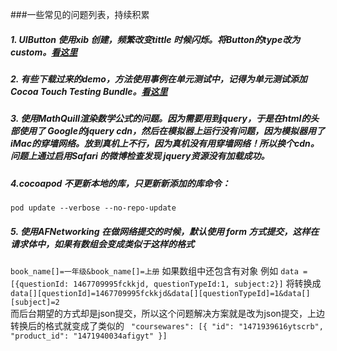 ###一些常见的问题列表，持续积累
##### 1. UIButton 使用xib 创建，频繁改变tittle 时候闪烁。将Button的type改为 custom。[看这里](http://stackoverflow.com/questions/18946490/how-to-stop-unwanted-uibutton-animation-on-title-change)

##### 2. 有些下载过来的demo，方法使用事例在单元测试中，记得为单元测试添加Cocoa Touch Testing Bundle。[看这里](http://stackoverflow.com/questions/31794989/cant-add-unit-tests-to-existing-ios-app)

##### 3. 使用MathQuill渲染数学公式的问题。因为需要用到jquery，于是在html的头部使用了 Google的jquery cdn，然后在模拟器上运行没有问题，因为模拟器用了iMac的穿墙网络。放到真机上不行，因为真机没有用穿墙网络！所以换个cdn。问题上通过启用Safari 的微博检查发现 jquery资源没有加载成功。

##### 4.cocoapod 不更新本地的库，只更新新添加的库命令：    
`pod update --verbose --no-repo-update`

##### 5. 使用AFNetworking 在做网络提交的时候，默认使用 form 方式提交，这样在请求体中，如果有数组会变成类似于这样的格式 
`book_name[]=一年级&book_name[]=上册`
如果数组中还包含有对象 例如 `data =[{questionId: 1467709995fckkjd, questionTypeId:1, subject:2}]` 将转换成 `data[][questionId]=1467709995fckkjd&data[][questionTypeId]=1&data[][subject]=2`   
而后台期望的方式却是json提交，所以这个问题解决方案就是改为json提交，上边转换后的格式就变成了类似的 ` "coursewares": [{
		"id": "1471939616ytscrb",
		"product_id": "1471940034afigyt"
	}]`
	